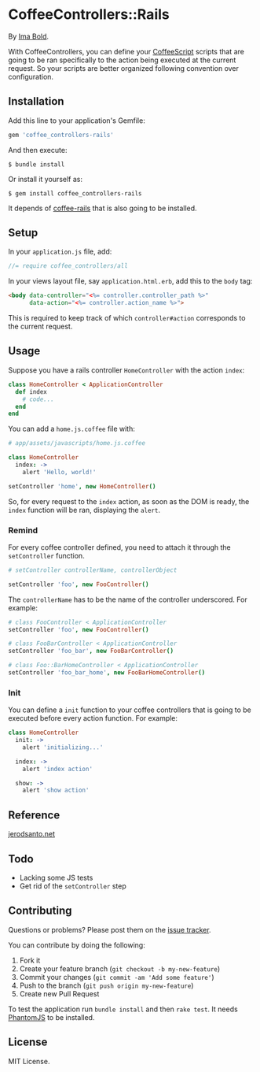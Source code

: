 # CoffeeControllers::Rails

By [Ima Bold](http://imabold.com).

With CoffeeControllers, you can define your [CoffeeScript](http://coffeescript.org/) scripts that are going to be ran specifically to the action being executed at the current request.
So your scripts are better organized following convention over configuration.

## Installation

Add this line to your application's Gemfile:

```ruby
gem 'coffee_controllers-rails'
```

And then execute:

    $ bundle install

Or install it yourself as:

    $ gem install coffee_controllers-rails

It depends of [coffee-rails](https://github.com/rails/coffee-rails) that is also going to be installed.

## Setup

In your `application.js` file, add:

```javascript
//= require coffee_controllers/all
```

In your views layout file, say `application.html.erb`, add this to the `body` tag:

```html
<body data-controller="<%= controller.controller_path %>"
      data-action="<%= controller.action_name %>">
```

This is required to keep track of which `controller#action` corresponds to the current request.

## Usage

Suppose you have a rails controller `HomeController` with the action `index`:

```ruby
class HomeController < ApplicationController
  def index
    # code...
  end
end
```


You can add a `home.js.coffee` file with:

```coffeescript
# app/assets/javascripts/home.js.coffee

class HomeController
  index: ->
    alert 'Hello, world!'

setController 'home', new HomeController()
```

So, for every request to the `index` action, as soon as the DOM is ready, the `index` function will be ran, displaying the `alert`.

### Remind

For every coffee controller defined, you need to attach it through the `setController` function.

```coffeescript
# setController controllerName, controllerObject

setController 'foo', new FooController()
```

The `controllerName` has to be the name of the controller underscored. For example:

```coffeescript
# class FooController < ApplicationController
setController 'foo', new FooController()

# class FooBarController < ApplicationController
setController 'foo_bar', new FooBarController()

# class Foo::BarHomeController < ApplicationController
setController 'foo_bar_home', new FooBarHomeController()
```

### Init

You can define a `init` function to your coffee controllers that is going to be executed before every action function. For example:

```coffeescript
class HomeController
  init: ->
    alert 'initializing...'

  index: ->
    alert 'index action'

  show: ->
    alert 'show action'
```

## Reference

[jerodsanto.net](http://jerodsanto.net/2012/02/a-simple-pattern-to-namespace-and-selectively-execute-certain-bits-of-javascript-depending-on-which-rails-controller-and-action-are-active/)

## Todo

- Lacking some JS tests
- Get rid of the `setController` step

## Contributing

Questions or problems? Please post them on the [issue tracker](https://github.com/imaboldcompany/coffee_controllers-rails/issues).

You can contribute by doing the following:

1. Fork it
2. Create your feature branch (`git checkout -b my-new-feature`)
3. Commit your changes (`git commit -am 'Add some feature'`)
4. Push to the branch (`git push origin my-new-feature`)
5. Create new Pull Request

To test the application run `bundle install` and then `rake test`. It needs [PhantomJS](http://phantomjs.org/) to be installed.

## License

MIT License.
